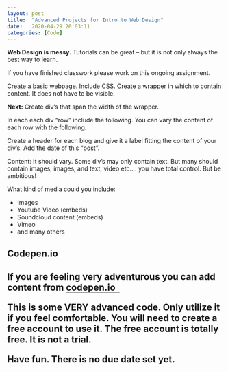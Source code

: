 ```yaml
---
layout: post
title:  "Advanced Projects for Intro to Web Design"
date:   2020-04-29 20:03:11
categories: [Code]
---
```


**Web Design is messy.** Tutorials can be great – but it is not only always the best way to learn.

If you have finished classwork please work on this ongoing assignment.

Create a basic webpage. Include CSS. Create a wrapper in which to contain content. It does not have to be visible.

**Next:** Create div’s that span the width of the wrapper.

In each each div “row” include the following. You can vary the content of each row with the following.

Create a header for each blog and give it a label fitting the content of your div’s.
Add the date of this “post”.

Content: It should vary. Some div’s may only contain text. But many should contain images, images, and text, video etc…. you have total control. But be ambitious!

What kind of media could you include:

- Images
- Youtube Video (embeds)
- Soundcloud content (embeds)
- Vimeo
- and many others

<h2>Codepen.io<h2>

If you are feeling very adventurous you can add content from <a href="http://www.codepen.io" target="_blank">codepen.io&nbsp;&nbsp;<i class="fa fa-external-link" aria-hidden="true" style="color:#339af0;"></i></a>

This is some **VERY advanced code**. Only utilize it if you feel comfortable. You will need to create a free account to use it. The free account is totally free. It is not a trial.

Have fun. There is no due date set yet.

